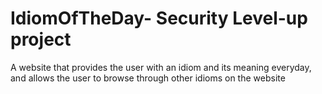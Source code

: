 # IdiomOfTheDay- Security Level-up project

A website that provides the user with an idiom and its meaning everyday, and allows the user to browse through other idioms on the website
